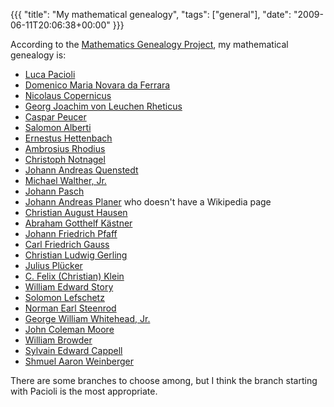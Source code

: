 {{{
  "title": "My mathematical genealogy",
  "tags": ["general"],
  "date": "2009-06-11T20:06:38+00:00"
}}}

  According to the <a href="http://genealogy.math.ndsu.nodak.edu/">Mathematics Genealogy Project</a>, my mathematical genealogy is:
<ul>
<li><a href="http://en.wikipedia.org/wiki/Luca_Pacioli">Luca Pacioli</a></li>
<li><a href="http://en.wikipedia.org/wiki/Domenico_Maria_Novara_da_Ferrara">Domenico Maria Novara da Ferrara</a></li>
<li><a href="http://en.wikipedia.org/wiki/Nicholas_Copernicus">Nicolaus Copernicus</a></li>
<li><a href="http://en.wikipedia.org/wiki/Georg_Joachim_Rheticus">Georg Joachim von Leuchen Rheticus</a></li>
<li><a href="http://en.wikipedia.org/wiki/Caspar_Peucer">Caspar Peucer</a></li>
<li><a href="http://de.wikipedia.org/wiki/Salomon_Alberti">Salomon Alberti</a></li>
<li><a href="http://de.wikipedia.org/wiki/Ernestus_Hettenbach">Ernestus Hettenbach</a></li>
<li><a href="http://de.wikipedia.org/wiki/Ambrosius_Rhode">Ambrosius Rhodius</a></li>
<li><a href="http://de.wikipedia.org/wiki/Christoph_Notnagel">Christoph Notnagel</a></li>
<li><a href="http://en.wikipedia.org/wiki/Johannes_Andreas_Quenstedt">Johann Andreas Quenstedt</a></li>
<li>
<a href="http://de.wikipedia.org/wiki/Michael_Walther_der_J&uuml;ngere">Michael Walther, Jr.</a></li>
<li><a href="http://sv.wikipedia.org/wiki/Johan_Pasch">Johann Pasch</a></li>
<li><a href="http://en.wikipedia.org/wiki/Johann_Andreas_Planer">Johann Andreas Planer</a> who doesn't have a Wikipedia page</li>
<li><a href="http://en.wikipedia.org/wiki/Christian_August_Hausen">Christian August Hausen</a></li>
<li><a href="http://en.wikipedia.org/wiki/Abraham_Gotthelf_K&auml;stner">Abraham Gotthelf K&auml;stner</a></li>
<li><a href="http://en.wikipedia.org/wiki/Johann_Friedrich_Pfaff">Johann Friedrich Pfaff</a></li>
<li><a href="http://en.wikipedia.org/wiki/Carl_Friedrich_Gauss">Carl Friedrich Gauss</a></li>
<li><a href="http://en.wikipedia.org/wiki/Christian_Ludwig_Gerling">Christian Ludwig Gerling</a></li>
<li><a href="http://en.wikipedia.org/wiki/Pl&uuml;cker">Julius Pl&uuml;cker</a></li>
<li><a href="http://en.wikipedia.org/wiki/Felix_Klein">C. Felix (Christian) Klein</a></li>
<li><a href="http://en.wikipedia.org/wiki/William_Edward_Story">William Edward Story</a></li>
<li><a href="http://en.wikipedia.org/wiki/Solomon_Lefschetz">Solomon Lefschetz</a></li>
<li><a href="http://en.wikipedia.org/wiki/Norman_Steenrod">Norman Earl Steenrod</a></li>
<li><a href="http://en.wikipedia.org/wiki/George_W._Whitehead">George William Whitehead, Jr.</a></li>
<li><a href="http://en.wikipedia.org/wiki/John_Coleman_Moore">John Coleman Moore</a></li>
<li><a href="http://en.wikipedia.org/wiki/William_Browder_(mathematician)">William Browder</a></li>
<li><a href="http://en.wikipedia.org/wiki/Sylvain_Cappell">Sylvain Edward Cappell</a></li>
<li><a href="http://en.wikipedia.org/wiki/Shmuel_Weinberger">Shmuel Aaron Weinberger</a></li>
</ul>
<p>There are some branches to choose among, but I think the branch starting with Pacioli is the most appropriate.</p>

